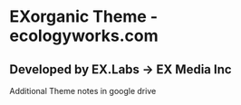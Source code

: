 # EXorganic Theme - ecologyworks.com
## Developed by EX.Labs -> EX Media Inc

Additional Theme notes in google drive

